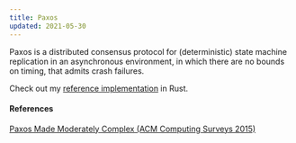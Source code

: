 ```yaml
---
title: Paxos
updated: 2021-05-30
---
```


Paxos is a distributed consensus protocol for (deterministic) state machine replication in an asynchronous environment, in which there are no bounds on timing, that admits crash failures.

Check out my [reference implementation](https://github.com/keikonakata/rustMisc/tree/master/paxos) in Rust.


#### References

[Paxos Made Moderately Complex (ACM Computing Surveys 2015)](https://dl.acm.org/doi/10.1145/2673577)